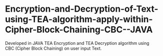 # Encryption-and-Decryption-of-Text-using-TEA-algorithm-apply-within-Cipher-Block-Chaining-CBC--JAVA
Developed in JAVA TEA Encryption and TEA Decryption algorithm using CBC (Cipher Block Chaining) on user input Text.
